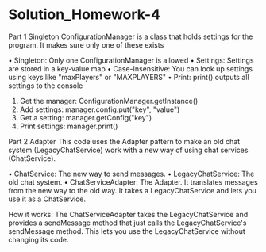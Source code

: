 # Solution_Homework-4

Part 1 Singleton
ConfigurationManager is a class that holds settings for the program. It makes sure only one of these exists

•   Singleton: Only one ConfigurationManager is allowed
•   Settings: Settings are stored in a key-value map
•   Case-Insensitive: You can look up settings using keys like "maxPlayers" or "MAXPLAYERS"
•   Print: print() outputs all settings to the console


1.  Get the manager: ConfigurationManager.getInstance()
2.  Add settings: manager.config.put("key", "value")
3.  Get a setting: manager.getConfig("key")
4.  Print settings: manager.print()

Part 2 Adapter
This code uses the Adapter pattern to make an old chat system (LegacyChatService) work with a new way of using chat services (ChatService).

•  ChatService: The new way to send messages.
•  LegacyChatService: The old chat system.
•  ChatServiceAdapter: The Adapter. It translates messages from the new way to the old way. It takes a LegacyChatService and lets you use it as a ChatService.

How it works:
The ChatServiceAdapter takes the LegacyChatService and provides a sendMessage method that just calls the LegacyChatService's sendMessage method. This lets you use the LegacyChatService without changing its code.